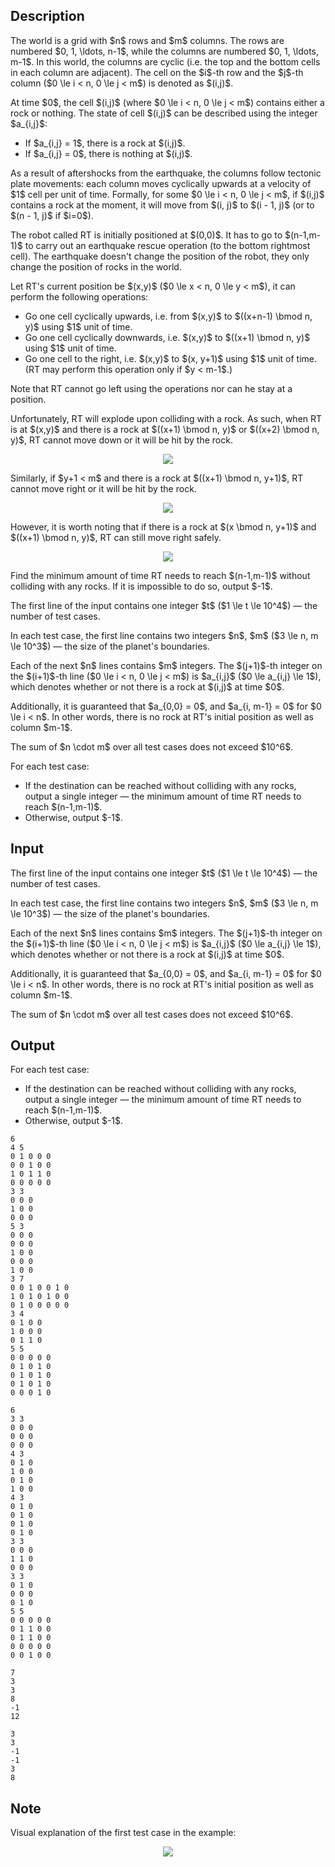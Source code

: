 ## Description

<div><p>The world is a grid with $n$ rows and $m$ columns. The rows are numbered $0, 1, \ldots, n-1$, while the columns are numbered $0, 1, \ldots, m-1$. In this world, the columns are <span class="tex-font-style-bf">cyclic</span> (i.e. the top and the bottom cells in each column are adjacent). The cell on the $i$-th row and the $j$-th column ($0 \le i &lt; n, 0 \le j &lt; m$) is denoted as $(i,j)$. </p><p><span class="tex-font-style-bf">At time $0$</span>, the cell $(i,j)$ (where $0 \le i &lt; n, 0 \le j &lt; m$) contains either a <span class="tex-font-style-bf">rock</span> or <span class="tex-font-style-bf">nothing</span>. The state of cell $(i,j)$ can be described using the integer $a_{i,j}$: </p><ul> <li> If $a_{i,j} = 1$, there is a rock at $(i,j)$. </li><li> If $a_{i,j} = 0$, there is nothing at $(i,j)$. </li></ul><p>As a result of aftershocks from the earthquake, the columns follow tectonic plate movements: each column moves cyclically <span class="tex-font-style-bf">upwards</span> at a velocity of $1$ cell per unit of time. Formally, for some $0 \le i &lt; n, 0 \le j &lt; m$, if $(i,j)$ contains a rock at the moment, it will move from $(i, j)$ to $(i - 1, j)$ (or to $(n - 1, j)$ if $i=0$). </p><p>The robot called RT is initially positioned at $(0,0)$. It has to go to $(n-1,m-1)$ to carry out an earthquake rescue operation (to the bottom rightmost cell). The earthquake doesn't change the position of the robot, they only change the position of rocks in the world.</p><p>Let RT's current position be $(x,y)$ ($0 \le x &lt; n, 0 \le y &lt; m$), it can perform the following operations: </p><ul> <li> Go one cell cyclically upwards, i.e. from $(x,y)$ to $((x+n-1) \bmod n, y)$ using $1$ unit of time. </li><li> Go one cell cyclically downwards, i.e. $(x,y)$ to $((x+1) \bmod n, y)$ using $1$ unit of time. </li><li> Go one cell to the right, i.e. $(x,y)$ to $(x, y+1)$ using $1$ unit of time. (RT may perform this operation only if $y &lt; m-1$.) </li></ul><p><span class="tex-font-style-bf">Note that RT cannot go left using the operations nor can he stay at a position.</span></p><p>Unfortunately, RT will explode upon colliding with a rock. As such, when RT is at $(x,y)$ and there is a rock at $((x+1) \bmod n, y)$ or $((x+2) \bmod n, y)$, RT cannot move down or it will be hit by the rock. </p><center> <img class="tex-graphics" src="file://RqcCRfui.png" style="max-width: 100.0%;max-height: 100.0%;"> </center><p>Similarly, if $y+1 &lt; m$ and there is a rock at $((x+1) \bmod n, y+1)$, RT cannot move right or it will be hit by the rock.</p><center> <img class="tex-graphics" src="file://A69LaRTE.png" style="max-width: 100.0%;max-height: 100.0%;"> </center><p>However, it is worth noting that if there is a rock at $(x \bmod n, y+1)$ and $((x+1) \bmod n, y)$, RT can still move right safely.</p><center> <img class="tex-graphics" src="file://kNQc68I5.png" style="max-width: 100.0%;max-height: 100.0%;"> </center><p>Find the minimum amount of time RT needs to reach $(n-1,m-1)$ without colliding with any rocks. If it is impossible to do so, output $-1$.</p></div><div class="input-specification"><p>The first line of the input contains one integer $t$ ($1 \le t \le 10^4$)&nbsp;— the number of test cases.</p><p>In each test case, the first line contains two integers $n$, $m$ ($3 \le n, m \le 10^3$)&nbsp;— the size of the planet's boundaries. </p><p>Each of the next $n$ lines contains $m$ integers. The $(j+1)$-th integer on the $(i+1)$-th line ($0 \le i &lt; n, 0 \le j &lt; m$) is $a_{i,j}$ ($0 \le a_{i,j} \le 1$), which denotes whether or not there is a rock at $(i,j)$ at time $0$.</p><p><span class="tex-font-style-bf">Additionally, it is guaranteed that $a_{0,0} = 0$, and $a_{i, m-1} = 0$ for $0 \le i &lt; n$.</span> In other words, there is no rock at RT's initial position as well as column $m-1$.</p><p>The sum of $n \cdot m$ over all test cases does not exceed $10^6$.</p></div><div class="output-specification"><p>For each test case: </p><ul> <li> If the destination can be reached without colliding with any rocks, output a single integer&nbsp;— the minimum amount of time RT needs to reach $(n-1,m-1)$. </li><li> Otherwise, output $-1$. </li></ul></div>

## Input

<p>The first line of the input contains one integer $t$ ($1 \le t \le 10^4$)&nbsp;— the number of test cases.</p><p>In each test case, the first line contains two integers $n$, $m$ ($3 \le n, m \le 10^3$)&nbsp;— the size of the planet's boundaries. </p><p>Each of the next $n$ lines contains $m$ integers. The $(j+1)$-th integer on the $(i+1)$-th line ($0 \le i &lt; n, 0 \le j &lt; m$) is $a_{i,j}$ ($0 \le a_{i,j} \le 1$), which denotes whether or not there is a rock at $(i,j)$ at time $0$.</p><p><span class="tex-font-style-bf">Additionally, it is guaranteed that $a_{0,0} = 0$, and $a_{i, m-1} = 0$ for $0 \le i &lt; n$.</span> In other words, there is no rock at RT's initial position as well as column $m-1$.</p><p>The sum of $n \cdot m$ over all test cases does not exceed $10^6$.</p>

## Output

<p>For each test case: </p><ul> <li> If the destination can be reached without colliding with any rocks, output a single integer&nbsp;— the minimum amount of time RT needs to reach $(n-1,m-1)$. </li><li> Otherwise, output $-1$. </li></ul>





```input1|2,3,4,5,6,11,12,13,14,15,16,21,22,23,24
6
4 5
0 1 0 0 0
0 0 1 0 0
1 0 1 1 0
0 0 0 0 0
3 3
0 0 0
1 0 0
0 0 0
5 3
0 0 0
0 0 0
1 0 0
0 0 0
1 0 0
3 7
0 0 1 0 0 1 0
1 0 1 0 1 0 0
0 1 0 0 0 0 0
3 4
0 1 0 0
1 0 0 0
0 1 1 0
5 5
0 0 0 0 0
0 1 0 1 0
0 1 0 1 0
0 1 0 1 0
0 0 0 1 0
```




```input2|2,3,4,5,11,12,13,14,15,20,21,22,23
6
3 3
0 0 0
0 0 0
0 0 0
4 3
0 1 0
1 0 0
0 1 0
1 0 0
4 3
0 1 0
0 1 0
0 1 0
0 1 0
3 3
0 0 0
1 1 0
0 0 0
3 3
0 1 0
0 0 0
0 1 0
5 5
0 0 0 0 0
0 1 1 0 0
0 1 1 0 0
0 0 0 0 0
0 0 1 0 0
```




```output1
7
3
3
8
-1
12
```




```output2
3
3
-1
-1
3
8
```



## Note

<p>Visual explanation of the first test case in the example: </p><center> <img class="tex-graphics" src="file://R9QDUTD3.png" style="max-width: 100.0%;max-height: 100.0%;"> </center>
